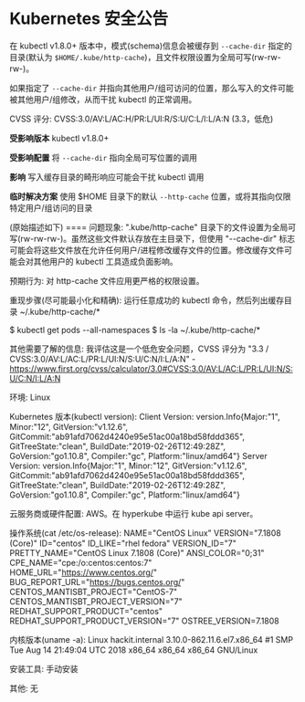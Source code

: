 # Kubernetes 安全公告

在 kubectl v1.8.0+ 版本中，模式(schema)信息会被缓存到 `--cache-dir` 指定的目录(默认为 `$HOME/.kube/http-cache`)，且文件权限设置为全局可写(rw-rw-rw-)。

如果指定了 `--cache-dir` 并指向其他用户/组可访问的位置，那么写入的文件可能被其他用户/组修改，从而干扰 kubectl 的正常调用。

CVSS 评分: CVSS:3.0/AV:L/AC:H/PR:L/UI:R/S:U/C:L/I:L/A:N (3.3，低危)

**受影响版本**
kubectl v1.8.0+

**受影响配置**
将 `--cache-dir` 指向全局可写位置的调用

**影响**
写入缓存目录的畸形响应可能会干扰 kubectl 调用

**临时解决方案**
使用 $HOME 目录下的默认 `--http-cache` 位置，或将其指向仅限特定用户/组访问的目录

(原始描述如下) ====
问题现象: ".kube/http-cache" 目录下的文件设置为全局可写(rw-rw-rw-)。虽然这些文件默认存放在主目录下，但使用 "--cache-dir" 标志可能会将这些文件放在允许任何用户/进程修改缓存文件的位置。修改缓存文件可能会对其他用户的 kubectl 工具造成负面影响。

预期行为: 对 http-cache 文件应用更严格的权限设置。

重现步骤(尽可能最小化和精确):
运行任意成功的 kubectl 命令，然后列出缓存目录 ~/.kube/http-cache/*
  
$ kubectl get pods --all-namespaces
$ ls -la ~/.kube/http-cache/*

其他需要了解的信息: 我评估这是一个低危安全问题，CVSS 评分为 "3.3 / CVSS:3.0/AV:L/AC:L/PR:L/UI:N/S:U/C:N/I:L/A:N" - https://www.first.org/cvss/calculator/3.0#CVSS:3.0/AV:L/AC:L/PR:L/UI:N/S:U/C:N/I:L/A:N

环境: Linux
 
Kubernetes 版本(kubectl version):
Client Version: version.Info{Major:"1", Minor:"12", GitVersion:"v1.12.6", GitCommit:"ab91afd7062d4240e95e51ac00a18bd58fddd365", GitTreeState:"clean", BuildDate:"2019-02-26T12:49:28Z", GoVersion:"go1.10.8", Compiler:"gc", Platform:"linux/amd64"}
Server Version: version.Info{Major:"1", Minor:"12", GitVersion:"v1.12.6", GitCommit:"ab91afd7062d4240e95e51ac00a18bd58fddd365", GitTreeState:"clean", BuildDate:"2019-02-26T12:49:28Z", GoVersion:"go1.10.8", Compiler:"gc", Platform:"linux/amd64"}

云服务商或硬件配置: AWS。在 hyperkube 中运行 kube api server。

操作系统(cat /etc/os-release):
NAME="CentOS Linux"
VERSION="7.1808 (Core)"
ID="centos"
ID_LIKE="rhel fedora"
VERSION_ID="7"
PRETTY_NAME="CentOS Linux 7.1808 (Core)"
ANSI_COLOR="0;31"
CPE_NAME="cpe:/o:centos:centos:7"
HOME_URL="https://www.centos.org/"
BUG_REPORT_URL="https://bugs.centos.org/"
CENTOS_MANTISBT_PROJECT="CentOS-7"
CENTOS_MANTISBT_PROJECT_VERSION="7"
REDHAT_SUPPORT_PRODUCT="centos"
REDHAT_SUPPORT_PRODUCT_VERSION="7"
OSTREE_VERSION=7.1808
 
内核版本(uname -a): Linux hackit.internal 3.10.0-862.11.6.el7.x86_64 #1 SMP Tue Aug 14 21:49:04 UTC 2018 x86_64 x86_64 x86_64 GNU/Linux
 
安装工具: 手动安装
 
其他: 无